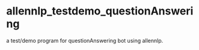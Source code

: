 # allennlp_testdemo_questionAnswering
a test/demo program for questionAnswering bot using allennlp.
